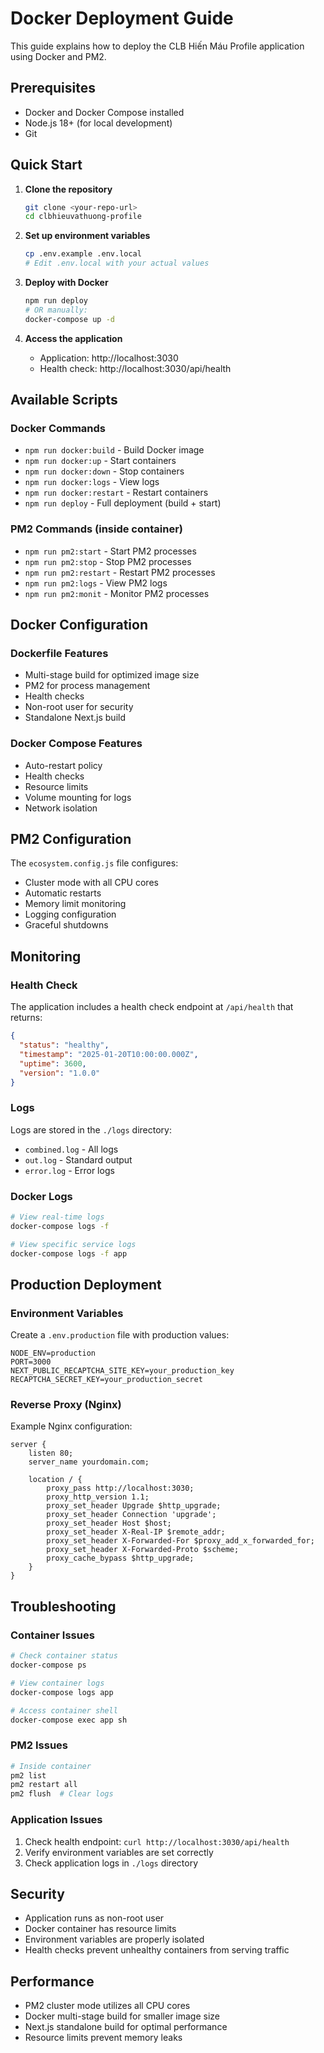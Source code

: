 # Docker Deployment Guide

This guide explains how to deploy the CLB Hiến Máu Profile application using Docker and PM2.

## Prerequisites

- Docker and Docker Compose installed
- Node.js 18+ (for local development)
- Git

## Quick Start

1. **Clone the repository**
   ```bash
   git clone <your-repo-url>
   cd clbhieuvathuong-profile
   ```

2. **Set up environment variables**
   ```bash
   cp .env.example .env.local
   # Edit .env.local with your actual values
   ```

3. **Deploy with Docker**
   ```bash
   npm run deploy
   # OR manually:
   docker-compose up -d
   ```

4. **Access the application**
   - Application: http://localhost:3030
   - Health check: http://localhost:3030/api/health

## Available Scripts

### Docker Commands
- `npm run docker:build` - Build Docker image
- `npm run docker:up` - Start containers
- `npm run docker:down` - Stop containers
- `npm run docker:logs` - View logs
- `npm run docker:restart` - Restart containers
- `npm run deploy` - Full deployment (build + start)

### PM2 Commands (inside container)
- `npm run pm2:start` - Start PM2 processes
- `npm run pm2:stop` - Stop PM2 processes
- `npm run pm2:restart` - Restart PM2 processes
- `npm run pm2:logs` - View PM2 logs
- `npm run pm2:monit` - Monitor PM2 processes

## Docker Configuration

### Dockerfile Features
- Multi-stage build for optimized image size
- PM2 for process management
- Health checks
- Non-root user for security
- Standalone Next.js build

### Docker Compose Features
- Auto-restart policy
- Health checks
- Resource limits
- Volume mounting for logs
- Network isolation

## PM2 Configuration

The `ecosystem.config.js` file configures:
- Cluster mode with all CPU cores
- Automatic restarts
- Memory limit monitoring
- Logging configuration
- Graceful shutdowns

## Monitoring

### Health Check
The application includes a health check endpoint at `/api/health` that returns:
```json
{
  "status": "healthy",
  "timestamp": "2025-01-20T10:00:00.000Z",
  "uptime": 3600,
  "version": "1.0.0"
}
```

### Logs
Logs are stored in the `./logs` directory:
- `combined.log` - All logs
- `out.log` - Standard output
- `error.log` - Error logs

### Docker Logs
```bash
# View real-time logs
docker-compose logs -f

# View specific service logs
docker-compose logs -f app
```

## Production Deployment

### Environment Variables
Create a `.env.production` file with production values:
```env
NODE_ENV=production
PORT=3000
NEXT_PUBLIC_RECAPTCHA_SITE_KEY=your_production_key
RECAPTCHA_SECRET_KEY=your_production_secret
```

### Reverse Proxy (Nginx)
Example Nginx configuration:
```nginx
server {
    listen 80;
    server_name yourdomain.com;

    location / {
        proxy_pass http://localhost:3030;
        proxy_http_version 1.1;
        proxy_set_header Upgrade $http_upgrade;
        proxy_set_header Connection 'upgrade';
        proxy_set_header Host $host;
        proxy_set_header X-Real-IP $remote_addr;
        proxy_set_header X-Forwarded-For $proxy_add_x_forwarded_for;
        proxy_set_header X-Forwarded-Proto $scheme;
        proxy_cache_bypass $http_upgrade;
    }
}
```

## Troubleshooting

### Container Issues
```bash
# Check container status
docker-compose ps

# View container logs
docker-compose logs app

# Access container shell
docker-compose exec app sh
```

### PM2 Issues
```bash
# Inside container
pm2 list
pm2 restart all
pm2 flush  # Clear logs
```

### Application Issues
1. Check health endpoint: `curl http://localhost:3030/api/health`
2. Verify environment variables are set correctly
3. Check application logs in `./logs` directory

## Security

- Application runs as non-root user
- Docker container has resource limits
- Environment variables are properly isolated
- Health checks prevent unhealthy containers from serving traffic

## Performance

- PM2 cluster mode utilizes all CPU cores
- Docker multi-stage build for smaller image size
- Next.js standalone build for optimal performance
- Resource limits prevent memory leaks
